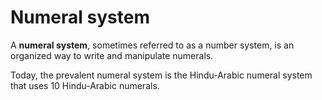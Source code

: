 # Numeral system

A **numeral system**, sometimes referred to as a number system, is an organized way to write and manipulate numerals.

Today, the prevalent numeral system is the Hindu-Arabic numeral system that uses 10 Hindu-Arabic numerals.
